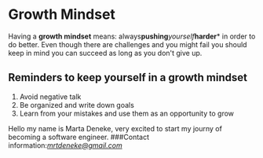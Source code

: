 # Growth Mindset
Having a **growth mindset** means: always**pushing***yourself***harder*** in order to do better. 
Even though there are challenges and you might fail you should keep in mind you can succeed as long as you don't give up.




## Reminders to keep yourself in a growth mindset
1. Avoid negative talk
2. Be organized and write down goals
3. Learn from your mistakes and use them as an opportunity to grow


Hello my name is Marta Deneke, very excited to start my journy of becoming a software engineer.
###Contact information:*mrtdeneke@gmail.com*
